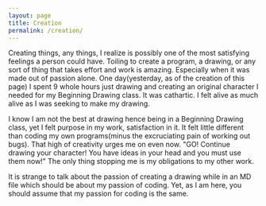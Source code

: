 ```yaml
---
layout: page
title: Creation
permalink: /creation/
---
```


Creating things, any things, I realize is possibly one of the most satisfying feelings
a person could have. Toiling to create a program, a drawing, or any sort of thing
that takes effort and work is amazing. Especially when it was made out of passion
alone. One day(yesterday, as of the creation of this page) I spent 9 whole hours just
drawing and creating an original character I needed for my Beginning Drawing class.
It was cathartic. I felt alive as much alive as I was seeking to make my drawing.

I know I am not the best at drawing hence being in a Beginning Drawing class, yet I
felt purpose in my work, satisfaction in it. It felt little different than coding
my own programs(minus the excruciating pain of working out bugs). That high of
creativity urges me on even now. "GO! Continue drawing your character! You have
ideas in your head and you must use them now!" The only thing stopping me is my
obligations to my other work.

It is strange to talk about the passion of creating a drawing while in an MD file
which should be about my passion of coding. Yet, as I am here, you should assume that
my passion for coding is the same. 
